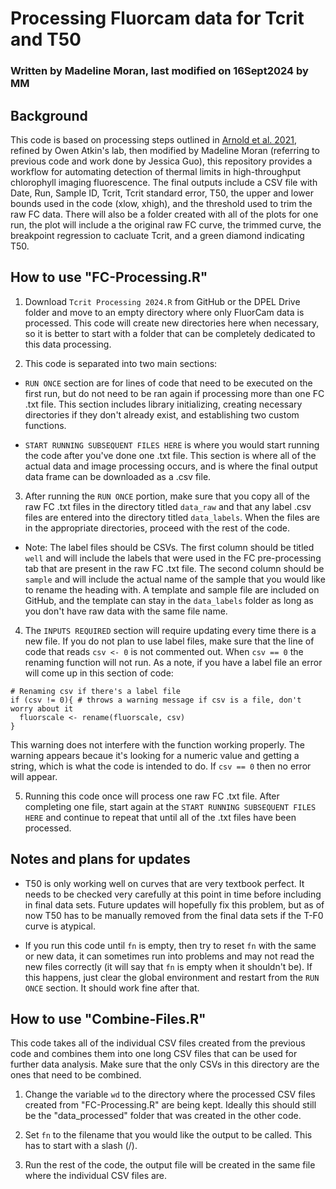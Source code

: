 # Processing Fluorcam data for Tcrit and T50
### Written by Madeline Moran, last modified on 16Sept2024 by MM

## Background
This code is based on processing steps outlined in [Arnold et al. 2021](https://doi.org/10.1071/FP20344), refined by Owen Atkin's lab, then modified by Madeline Moran (referring to previous code and work done by Jessica Guo), this repository provides a workflow for automating detection of thermal limits in high-throughput chlorophyll imaging fluorescence. The final outputs include a CSV file with Date, Run, Sample ID, Tcrit, Tcrit standard error, T50, the upper and lower bounds used in the code (xlow, xhigh), and the threshold used to trim the raw FC data. There will also be a folder created with all of the plots for one run, the plot will include a the original raw FC curve, the trimmed curve, the breakpoint regression to cacluate Tcrit, and a green diamond indicating T50.

## How to use "FC-Processing.R"
1.  Download `Tcrit Processing 2024.R` from GitHub or the DPEL Drive folder and move to an empty directory where only FluorCam data is processed. This code will create new directories here when necessary, so it is better to start with a folder that can be completely dedicated to this data processing.


2. This code is separated into two main sections:

-  `RUN ONCE` section are for lines of code that need to be executed on the first run, but do not need to be ran again if processing more than one FC .txt file. This section includes library initializing, creating necessary directories if they don't already exist, and establishing two custom functions.

-  `START RUNNING SUBSEQUENT FILES HERE` is where you would start running the code after you've done one .txt file. This section is where all of the actual data and image processing occurs, and is where the final output data frame can be downloaded as a .csv file.


3. After running the `RUN ONCE` portion, make sure that you copy all of the raw FC .txt files in the directory titled `data_raw` and that any label .csv files are entered into the directory titled `data_labels`. When the files are in the appropriate directories, proceed with the rest of the code.

-  Note: The label files should be CSVs. The first column should be titled `well` and will include the labels that were used in the FC pre-processing tab that are present in the raw FC .txt file. The second column should be `sample` and will include the actual name of the sample that you would like to rename the heading with. A template and sample file are included on GitHub, and the template can stay in the `data_labels` folder as long as you don't have raw data with the same file name.


4. The `INPUTS REQUIRED` section will require updating every time there is a new file. If you do not plan to use label files, make sure that the line of code that reads `csv <- 0` is not commented out. When `csv == 0` the renaming function will not run. As a note, if you have a label file an error will come up in this section of code:

```{r}
# Renaming csv if there's a label file
if (csv != 0){ # throws a warning message if csv is a file, don't worry about it
  fluorscale <- rename(fluorscale, csv)
}
```

This warning does not interfere with the function working properly. The warning appears becaue it's looking for a numeric value and getting a string, which is what the code is intended to do. If `csv == 0` then no error will appear.


5. Running this code once will process one raw FC .txt file. After completing one file, start again at the `START RUNNING SUBSEQUENT FILES HERE` and continue to repeat that until all of the .txt files have been processed.


## Notes and plans for updates
- T50 is only working well on curves that are very textbook perfect. It needs to be checked very carefully at this point in time before including in final data sets. Future updates will hopefully fix this problem, but as of now T50 has to be manually removed from the final data sets if the T-F0 curve is atypical.

- If you run this code until `fn` is empty, then try to reset `fn` with the same or new data, it can sometimes run into problems and may not read the new files correctly (it will say that `fn` is empty when it shouldn't be). If this happens, just clear the global environment and restart from the `RUN ONCE` section. It should work fine after that.

## How to use "Combine-Files.R"
This code takes all of the individual CSV files created from the previous code and combines them into one long CSV files that can be used for further data analysis. Make sure that the only CSVs in this directory are the ones that need to be combined.

1. Change the variable `wd` to the directory where the processed CSV files created from "FC-Processing.R" are being kept. Ideally this should still be the "data_processed" folder that was created in the other code.

2. Set `fn` to the filename that you would like the output to be called. This has to start with a slash (/).

3. Run the rest of the code, the output file will be created in the same file where the individual CSV files are.
